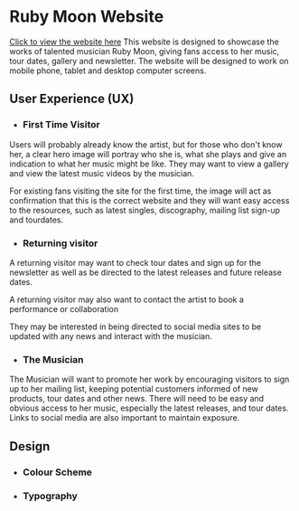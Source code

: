 # Ruby Moon Website
[Click to view the website here](https://cintakins.github.io/Ruby-Moon/)
This website is designed to showcase the works of talented musician Ruby Moon, giving fans access to her music, tour dates, gallery and newsletter. The website will be designed to work on mobile phone, tablet and desktop computer screens.
## User Experience (UX)
- ### First Time Visitor
Users will probably already know the artist, but for those who don't know her, a clear hero image will portray who she is, what she plays and give an indication to what her music might be like. They may want to view a gallery and view the latest music videos by the musician.

For existing fans visiting the site for the first time, the image will act as confirmation that this is the correct website and they will want easy access to the resources, such as latest singles, discography, mailing list sign-up and tourdates.
- ### Returning visitor
A returning visitor may want to check tour dates and sign up for the newsletter as well as be directed to the latest releases and future release dates.

A returning visitor may also want to contact the artist to book a performance or collaboration

They may be interested in being directed to social media sites to be updated with any news and interact with the musician.

- ### The Musician
The Musician will want to promote her work by encouraging visitors to sign up to her mailing list, keeping potential customers informed of new products, tour dates and other news. There will need to be easy and obvious access to her music, especially the latest releases, and tour dates. Links to social media are also important to maintain exposure.

## Design
- ### Colour Scheme
- ### Typography